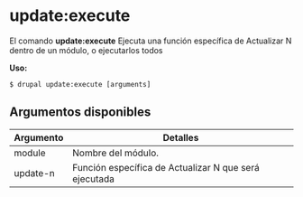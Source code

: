 # update:execute
El comando **update:execute** Ejecuta una función específica de Actualizar N dentro de un módulo, o ejecutarlos todos

**Uso:**
```
$ drupal update:execute [arguments] 
```

## Argumentos disponibles
Argumento | Detalles
---------|-------------
module | Nombre del módulo.
update-n | Función específica de Actualizar N que será ejecutada
